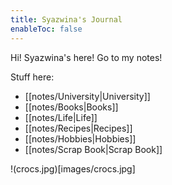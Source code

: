 ```yaml
---
title: Syazwina's Journal
enableToc: false
---
```


Hi! Syazwina's here! Go to my notes!  

Stuff here:
- [[notes/University|University]]   
- [[notes/Books|Books]]     
- [[notes/Life|Life]]   
- [[notes/Recipes|Recipes]] 
- [[notes/Hobbies|Hobbies]] 
- [[notes/Scrap Book|Scrap Book]]  

!(crocs.jpg)[images/crocs.jpg]